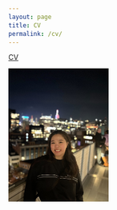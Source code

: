 ```yaml
---
layout: page
title: CV
permalink: /cv/
---
```


<a href="/website/blob/main/assets/EnaChiaCV.pdf" download>CV</a>

<img src="https://github.com/enachia/website/blob/main/assets/profilePic.jpg" alt="My Picture" width="200" style="float: left; margin-right: 10px;">
 